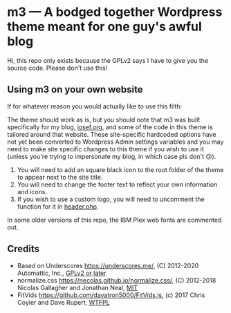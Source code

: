 # m3 — A bodged together Wordpress theme meant for one guy's awful blog

Hi, this repo only exists because the GPLv2 says I have to give you the source code. Please don't use this!

## Using m3 on your own website

If for whatever reason you would actually like to use this filth:

The theme should work as is, but you should note that m3 was built specifically for my blog, [iosef.org](https://iosef.org/), and some of the code in this theme is tailored around that website. These site-specific hardcoded options have not yet been converted to Wordpress Admin settings variables and you may need to make site specific changes to this theme if you wish to use it (unless you're trying to impersonate my blog, in which case pls don't 😢).

1. You will need to add an square black icon to the root folder of the theme to appear next to the site title.
2. You will need to change the footer text to reflect your own information and icons.
3. If you wish to use a custom logo, you will need to uncomment the function for it in [header.php](/header.php).

In some older versions of this repo, the IBM Plex web fonts are commented out. 

## Credits
- Based on Underscores https://underscores.me/, (C) 2012-2020 Automattic, Inc., [GPLv2 or later](https://www.gnu.org/licenses/gpl-2.0.html)
- normalize.css https://necolas.github.io/normalize.css/, (C) 2012-2018 Nicolas Gallagher and Jonathan Neal, [MIT](https://opensource.org/licenses/MIT)
- FitVids https://github.com/davatron5000/FitVids.js, (c) 2017 Chris Coyier and Dave Rupert, [WTFPL](http://www.wtfpl.net/)
